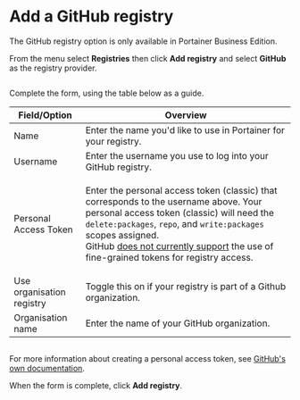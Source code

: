# Add a GitHub registry


The GitHub registry option is only available in Portainer Business Edition.


From the menu select **Registries** then click **Add registry** and select **GitHub** as the registry provider.

<figure><img src="../..//assets/2.17-registries-add-github.gif" alt=""><figcaption></figcaption></figure>

Complete the form, using the table below as a guide.

| Field/Option              | Overview                                                                                                                                                                                                                                                                                                                                                                                                                                                                                                      |
| ------------------------- | ------------------------------------------------------------------------------------------------------------------------------------------------------------------------------------------------------------------------------------------------------------------------------------------------------------------------------------------------------------------------------------------------------------------------------------------------------------------------------------------------------------- |
| Name                      | Enter the name you'd like to use in Portainer for your registry.                                                                                                                                                                                                                                                                                                                                                                                                                                              |
| Username                  | Enter the username you use to log into your GitHub registry.                                                                                                                                                                                                                                                                                                                                                                                                                                                  |
| Personal Access Token     | <p>Enter the personal access token (classic) that corresponds to the username above. Your personal access token (classic) will need the <code>delete:packages</code>, <code>repo</code>, and <code>write:packages</code> scopes assigned.<br>GitHub <a href="https://docs.github.com/en/packages/working-with-a-github-packages-registry/working-with-the-container-registry#authenticating-to-the-container-registry">does not currently support</a> the use of fine-grained tokens for registry access.</p> |
| Use organisation registry | Toggle this on if your registry is part of a Github organization.                                                                                                                                                                                                                                                                                                                                                                                                                                             |
| Organisation name         | Enter the name of your GitHub organization.                                                                                                                                                                                                                                                                                                                                                                                                                                                                   |

<figure><img src="../..//assets/2.17-registries-add-ghcr-details.png" alt=""><figcaption></figcaption></figure>


For more information about creating a personal access token, see [GitHub's own documentation](https://docs.github.com/en/authentication/keeping-your-account-and-data-secure/creating-a-personal-access-token).


When the form is complete, click **Add registry**.
